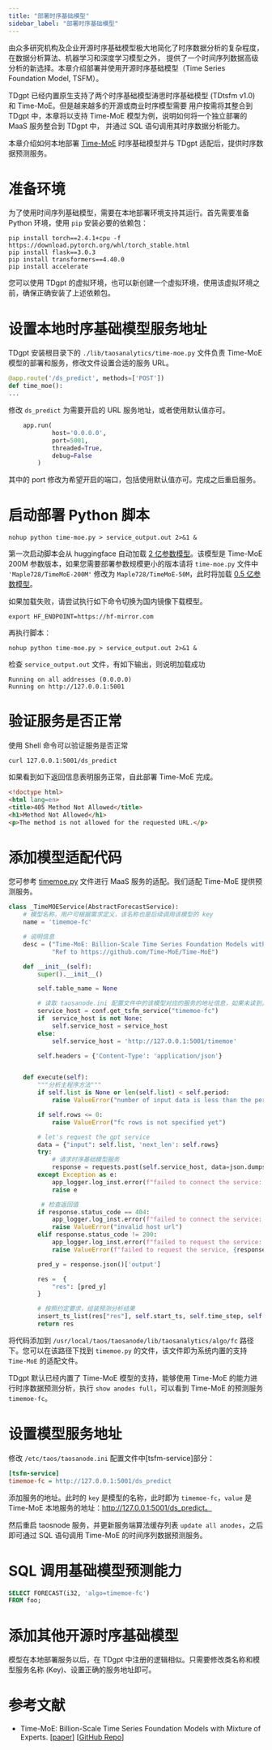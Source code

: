 ```yaml
---
title: "部署时序基础模型"
sidebar_label: "部署时序基础模型"
---
```


由众多研究机构及企业开源时序基础模型极大地简化了时序数据分析的复杂程度，在数据分析算法、机器学习和深度学习模型之外，
提供了一个时间序列数据高级分析的新选择。本章介绍部署并使用开源时序基础模型（Time Series Foundation Model, TSFM）。

TDgpt 已经内置原生支持了两个时序基础模型涛思时序基础模型 (TDtsfm v1.0) 和 Time-MoE。但是越来越多的开源或商业时序模型需要
用户按需将其整合到 TDgpt 中，本章将以支持 Time-MoE 模型为例，说明如何将一个独立部署的 MaaS 服务整合到 TDgpt 中，
并通过 SQL 语句调用其时序数据分析能力。

本章介绍如何本地部署 [Time-MoE](https://github.com/Time-MoE/Time-MoE) 时序基础模型并与 TDgpt 适配后，提供时序数据预测服务。

# 准备环境

为了使用时间序列基础模型，需要在本地部署环境支持其运行。首先需要准备 Python 环境，使用 `pip` 安装必要的依赖包：

```shell
pip install torch==2.4.1+cpu -f https://download.pytorch.org/whl/torch_stable.html
pip install flask==3.0.3
pip install transformers==4.40.0
pip install accelerate
```
您可以使用 TDgpt 的虚拟环境，也可以新创建一个虚拟环境，使用该虚拟环境之前，确保正确安装了上述依赖包。


# 设置本地时序基础模型服务地址

TDgpt 安装根目录下的 `./lib/taosanalytics/time-moe.py` 文件负责 Time-MoE 模型的部署和服务，修改文件设置合适的服务 URL。

```python
@app.route('/ds_predict', methods=['POST'])
def time_moe():
...
```

修改 `ds_predict` 为需要开启的 URL 服务地址，或者使用默认值亦可。

```Python
    app.run(
            host='0.0.0.0',
            port=5001,
            threaded=True,  
            debug=False     
        )
```
其中的 port 修改为希望开启的端口，包括使用默认值亦可。完成之后重启服务。

# 启动部署 Python 脚本

```shell
nohup python time-moe.py > service_output.out 2>&1 &
```

第一次启动脚本会从 huggingface 自动加载 [2 亿参数模型](https://huggingface.co/Maple728/TimeMoE-200M)。该模型是 Time-MoE 200M 参数版本，如果您需要部署参数规模更小的版本请将 `time-moe.py` 文件中 `'Maple728/TimeMoE-200M'` 修改为 `Maple728/TimeMoE-50M`，此时将加载 [0.5 亿参数模型](https://huggingface.co/Maple728/TimeMoE-50M)。

如果加载失败，请尝试执行如下命令切换为国内镜像下载模型。

```shell
export HF_ENDPOINT=https://hf-mirror.com
```

再执行脚本：
```shell
nohup python time-moe.py > service_output.out 2>&1 &
```

检查 `service_output.out` 文件，有如下输出，则说明加载成功
```shell
Running on all addresses (0.0.0.0)
Running on http://127.0.0.1:5001
```

# 验证服务是否正常

使用 Shell 命令可以验证服务是否正常

```shell
curl 127.0.0.1:5001/ds_predict
```

如果看到如下返回信息表明服务正常，自此部署 Time-MoE 完成。

```html
<!doctype html>
<html lang=en>
<title>405 Method Not Allowed</title>
<h1>Method Not Allowed</h1>
<p>The method is not allowed for the requested URL.</p>
```

# 添加模型适配代码
您可参考 [timemoe.py](https://github.com/taosdata/TDengine/blob/main/tools/tdgpt/taosanalytics/algo/fc/timemoe.pyd) 文件进行 MaaS 服务的适配。我们适配 Time-MoE 提供预测服务。

```python
class _TimeMOEService(AbstractForecastService):
    # 模型名称，用户可根据需求定义，该名称也是后续调用该模型的 key
    name = 'timemoe-fc'

    # 说明信息
    desc = ("Time-MoE: Billion-Scale Time Series Foundation Models with Mixture of Experts; "
            "Ref to https://github.com/Time-MoE/Time-MoE")

    def __init__(self):
        super().__init__()

        self.table_name = None

        # 读取 taosanode.ini 配置文件中的该模型对应的服务的地址信息，如果未读到，使用默认地址，用户可根据需求确定
        service_host = conf.get_tsfm_service("timemoe-fc")
        if  service_host is not None:
            self.service_host = service_host
        else:
            self.service_host = 'http://127.0.0.1:5001/timemoe'

        self.headers = {'Content-Type': 'application/json'}


    def execute(self):
        """分析主程序方法"""
        if self.list is None or len(self.list) < self.period:
            raise ValueError("number of input data is less than the periods")

        if self.rows <= 0:
            raise ValueError("fc rows is not specified yet")

        # let's request the gpt service
        data = {"input": self.list, 'next_len': self.rows}
        try:
            # 请求时序基础模型服务
            response = requests.post(self.service_host, data=json.dumps(data), headers=self.headers)
        except Exception as e:
            app_logger.log_inst.error(f"failed to connect the service: {self.service_host} ", str(e))
            raise e

         # 检查返回值
        if response.status_code == 404:
            app_logger.log_inst.error(f"failed to connect the service: {self.service_host} ")
            raise ValueError("invalid host url")
        elif response.status_code != 200:
            app_logger.log_inst.error(f"failed to request the service: {self.service_host}, reason: {response.text}")
            raise ValueError(f"failed to request the service, {response.text}")

        pred_y = response.json()['output']

        res =  {
            "res": [pred_y]
        }

        # 按照约定要求，组装预测分析结果
        insert_ts_list(res["res"], self.start_ts, self.time_step, self.rows)
        return res
```

将代码添加到 `/usr/local/taos/taosanode/lib/taosanalytics/algo/fc` 路径下。您可以在该路径下找到 `timemoe.py` 的文件，该文件即为系统内置的支持 `Time-MoE` 的适配文件。

TDgpt 默认已经内置了 Time-MoE 模型的支持，能够使用 Time-MoE 的能力进行时序数据预测分析，执行 `show anodes full`，可以看到 Time-MoE 的预测服务 `timemoe-fc`。

# 设置模型服务地址

修改 `/etc/taos/taosanode.ini` 配置文件中[tsfm-service]部分：

```ini
[tsfm-service]
timemoe-fc = http://127.0.0.1:5001/ds_predict
```

添加服务的地址。此时的 `key` 是模型的名称，此时即为 `timemoe-fc`，`value` 是 Time-MoE 本地服务的地址：http://127.0.0.1:5001/ds_predict。

然后重启 taosnode 服务，并更新服务端算法缓存列表 `update all anodes`，之后即可通过 SQL 语句调用 Time-MoE 的时间序列数据预测服务。

# SQL 调用基础模型预测能力
```sql
SELECT FORECAST(i32, 'algo=timemoe-fc') 
FROM foo;
```

# 添加其他开源时序基础模型
模型在本地部署服务以后，在 TDgpt 中注册的逻辑相似。只需要修改类名称和模型服务名称 (Key)、设置正确的服务地址即可。


# 参考文献

- Time-MoE: Billion-Scale Time Series Foundation Models with Mixture of Experts. [[paper](https://arxiv.org/abs/2409.16040)] [[GitHub Repo](https://github.com/Time-MoE/Time-MoE)]
